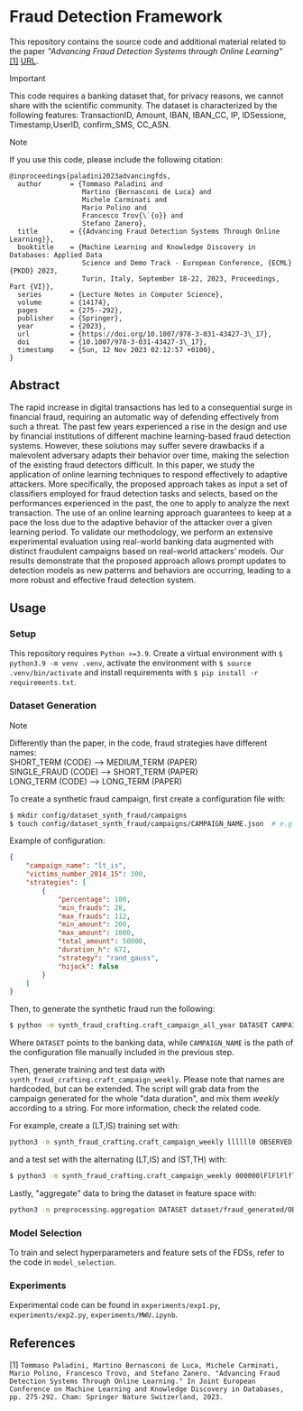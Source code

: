 # Fraud Detection Framework

This repository contains the source code and additional material related to the 
paper *"Advancing Fraud Detection Systems through Online Learning"* [[1]](#references) [URL](https://link.springer.com/chapter/10.1007/978-3-031-43427-3_17).

>[!IMPORTANT]
> This code requires a banking dataset that, for privacy reasons, we cannot share with the scientific community.
> The dataset is characterized by the following features: TransactionID, Amount, IBAN, IBAN\_CC, IP, IDSessione, Timestamp,UserID, confirm_SMS, CC\_ASN.


>[!NOTE]
> If you use this code, please include the following citation:
```
@inproceedings{paladini2023advancingfds,
  author       = {Tommaso Paladini and
                  Martino {Bernasconi de Luca} and
                  Michele Carminati and
                  Mario Polino and
                  Francesco Trov{\`{o}} and
                  Stefano Zanero},
  title        = {{Advancing Fraud Detection Systems Through Online Learning}},
  booktitle    = {Machine Learning and Knowledge Discovery in Databases: Applied Data
                  Science and Demo Track - European Conference, {ECML} {PKDD} 2023,
                  Turin, Italy, September 18-22, 2023, Proceedings, Part {VI}},
  series       = {Lecture Notes in Computer Science},
  volume       = {14174},
  pages        = {275--292},
  publisher    = {Springer},
  year         = {2023},
  url          = {https://doi.org/10.1007/978-3-031-43427-3\_17},
  doi          = {10.1007/978-3-031-43427-3\_17},
  timestamp    = {Sun, 12 Nov 2023 02:12:57 +0100},
}
```

## Abstract
The rapid increase in digital transactions has led to a consequential surge in financial fraud, requiring an automatic way of defending effectively from such a threat. The past few years experienced a rise in the design and use by financial institutions of different machine learning-based fraud detection systems. However, these solutions may suffer severe drawbacks if a malevolent adversary adapts their behavior over time, making the selection of the existing fraud detectors difficult. In this paper, we study the application of online learning techniques to respond effectively to adaptive attackers. More specifically, the proposed approach takes as input a set of classifiers employed for fraud detection tasks and selects, based on the performances experienced in the past, the one to apply to analyze the next transaction. The use of an online learning approach guarantees to keep at a pace the loss due to the adaptive behavior of the attacker over a given learning period. To validate our methodology, we perform an extensive experimental evaluation using real-world banking data augmented with distinct fraudulent campaigns based on real-world attackers’ models. Our results demonstrate that the proposed approach allows prompt updates to detection models as new patterns and behaviors are occurring, leading to a more robust and effective fraud detection system.

## Usage 

### Setup
This repository requires `Python >=3.9`. Create a virtual environment with `$ python3.9 -m venv .venv`, activate the environment with `$ source .venv/bin/activate` and install requirements with `$ pip install -r requirements.txt`.

### Dataset Generation
> [!NOTE]
> Differently than the paper, in the code, fraud strategies have different names:  
> SHORT\_TERM (CODE) --> MEDIUM\_TERM (PAPER)  
> SINGLE\_FRAUD (CODE) --> SHORT\_TERM (PAPER)    
> LONG\_TERM (CODE) --> LONG\_TERM (PAPER)   

To create a synthetic fraud campaign, first create a configuration file with: 
```bash
$ mkdir config/dataset_synth_fraud/campaigns
$ touch config/dataset_synth_fraud/campaigns/CAMPAIGN_NAME.json  # e.g., lt_is.json
```

Example of configuration:
```json
{
    "campaign_name": "lt_is",
    "victims_number_2014_15": 300,
    "strategies": [
        {
            "percentage": 100,
            "min_frauds": 28,
            "max_frauds": 112,
            "min_amount": 200,
            "max_amount": 1000,
            "total_amount": 50000,
            "duration_h": 672,
            "strategy": "rand_gauss",
            "hijack": false
        }
    ]
}
```

Then, to generate the synthetic fraud run the following:
```bash
$ python -m synth_fraud_crafting.craft_campaign_all_year DATASET CAMPAIGN_NAME
```

Where `DATASET` points to the banking data, while `CAMPAIGN_NAME` is the path of the configuration file manually included in the previous step.

Then, generate training and test data with `synth_fraud_crafting.craft_campaign_weekly`. Please note that names are hardcoded, but can be extended. The script will grab data from the campaign generated for the whole "data duration", and mix them *weekly* according to a string. For more information, check the related code.

For example, create a (LT,IS) training set with:
```bash
python3 -m synth_fraud_crafting.craft_campaign_weekly llllll0 OBSERVED_CAMPAIGN_NAME_TRAIN
```

and a test set with the alternating (LT,IS) and (ST,TH) with:
```bash
$ python3 -m synth_fraud_crafting.craft_campaign_weekly 000000lFlFlFlflFlFlF OBSERVED_CAMPAIGN_NAME_TEST
```

Lastly, "aggregate" data to bring the dataset in feature space with:
```bash
python3 -m preprocessing.aggregation DATASET dataset/fraud_generated/OBSERVED_CAMPAIGN_NAME
```

### Model Selection
To train and select hyperparameters and feature sets of the FDSs, refer to the code in `model_selection`.

### Experiments
Experimental code can be found in `experiments/exp1.py`, `experiments/exp2.py`, `experiments/MWU.ipynb`. 

## References
[1] `Tommaso Paladini, Martino Bernasconi de Luca, Michele Carminati, Mario Polino, Francesco Trovò, and Stefano Zanero. "Advancing Fraud Detection Systems Through Online Learning." In Joint European Conference on Machine Learning and Knowledge Discovery in Databases, pp. 275-292. Cham: Springer Nature Switzerland, 2023.`